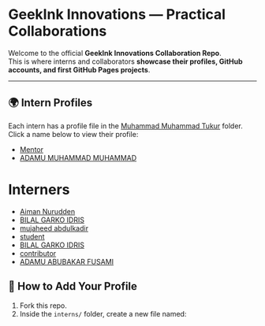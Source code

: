 # GeekInk Innovations — Practical Collaborations

Welcome to the official **GeekInk Innovations Collaboration Repo**.  
This is where interns and collaborators **showcase their profiles, GitHub accounts, and first GitHub Pages projects**.  

---

## 🌍 Intern Profiles

Each intern has a profile file in the [Muhammad Muhammad Tukur](./interns/Shukur-Tech.md) folder.  
Click a name below to view their profile:  

- [Mentor](./interns/AdamsGeeky.md)  
- [ADAMU MUHAMMAD MUHAMMAD](./interns/AdamsGeeky.md)

# Interners

- [Aiman Nurudden](./interns/aimannurudden.md)
- [BILAL GARKO IDRIS](./interns/Bilalgarko.md)
- [mujaheed abdulkadir](./interns/mujaheed6587.md)
- [student](./interns/mujaheed6587.md)
- [BILAL GARKO IDRIS](./interns/garko.md)
-  [contributor](./intens/Danfusami01.md)
- [ADAMU ABUBAKAR FUSAMI](./intens/Danfusami01.md)

## 🚀 How to Add Your Profile

1. Fork this repo.  
2. Inside the `interns/` folder, create a new file named:  
